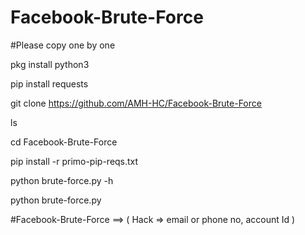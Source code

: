 # Facebook-Brute-Force


#Please copy one by one 


pkg install python3


pip install requests


git clone https://github.com/AMH-HC/Facebook-Brute-Force


ls


cd Facebook-Brute-Force


pip install -r primo-pip-reqs.txt


python brute-force.py -h


python brute-force.py



#Facebook-Brute-Force ==> ( Hack => email or phone no, account Id )
